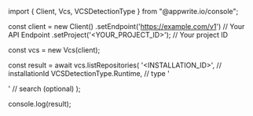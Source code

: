 import { Client, Vcs, VCSDetectionType } from "@appwrite.io/console";

const client = new Client()
    .setEndpoint('https://example.com/v1') // Your API Endpoint
    .setProject('<YOUR_PROJECT_ID>'); // Your project ID

const vcs = new Vcs(client);

const result = await vcs.listRepositories(
    '<INSTALLATION_ID>', // installationId
    VCSDetectionType.Runtime, // type
    '<SEARCH>' // search (optional)
);

console.log(result);
